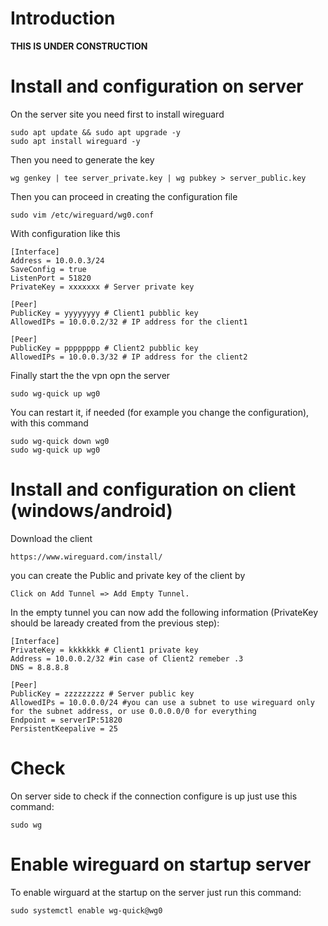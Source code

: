 # Introduction

**THIS IS UNDER CONSTRUCTION**

# Install and configuration on server

On the server site you need first to install wireguard

```
sudo apt update && sudo apt upgrade -y
sudo apt install wireguard -y
```

Then you need to generate the key
```
wg genkey | tee server_private.key | wg pubkey > server_public.key
```

Then you can proceed in creating the configuration file

```
sudo vim /etc/wireguard/wg0.conf
```

With configuration like this

```
[Interface]
Address = 10.0.0.3/24
SaveConfig = true
ListenPort = 51820
PrivateKey = xxxxxxx # Server private key

[Peer]
PublicKey = yyyyyyyy # Client1 pubblic key
AllowedIPs = 10.0.0.2/32 # IP address for the client1

[Peer]
PublicKey = pppppppp # Client2 pubblic key
AllowedIPs = 10.0.0.3/32 # IP address for the client2
```

Finally start the the vpn opn the server

```
sudo wg-quick up wg0
```

You can restart it, if needed (for example you change the configuration), with this command
```
sudo wg-quick down wg0
sudo wg-quick up wg0
```

# Install and configuration on client (windows/android)

Download the client
```
https://www.wireguard.com/install/
```
you can create the Public and private key of the client by
```
Click on Add Tunnel => Add Empty Tunnel.
```

In the empty tunnel you can now add the following information (PrivateKey should be laready created from the previous step):
```
[Interface]
PrivateKey = kkkkkkk # Client1 private key
Address = 10.0.0.2/32 #in case of Client2 remeber .3
DNS = 8.8.8.8

[Peer]
PublicKey = zzzzzzzzz # Server public key
AllowedIPs = 10.0.0.0/24 #you can use a subnet to use wireguard only for the subnet address, or use 0.0.0.0/0 for everything
Endpoint = serverIP:51820
PersistentKeepalive = 25
```
# Check
On server side to check if the connection configure is up just use this command:
```
sudo wg
```

# Enable wireguard on startup server
To enable wirguard at the startup on the server just run this command:
```
sudo systemctl enable wg-quick@wg0
```

